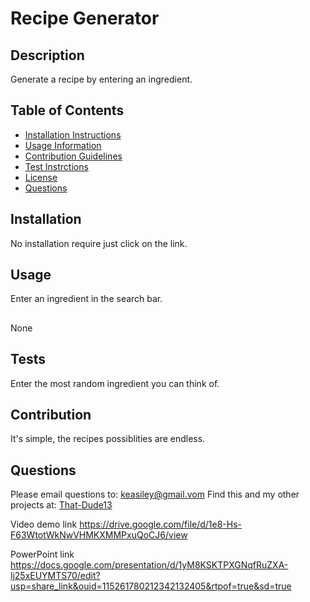 
  # Recipe Generator
  

  ## Description 
  Generate a recipe by entering an ingredient.
  ## Table of Contents 
  - [Installation Instructions](#installation)
  - [Usage Information](#usage)
  - [Contribution Guidelines](#contributing)
  - [Test Instrctions](#tests)
  - [License](#license)
  - [Questions](#questions)
  
  ## Installation 
  No installation require just click on the link.
  ## Usage 
  Enter an ingredient in the search bar.
  ##
  None
  ## Tests 
  Enter the most random ingredient you can think of. 
  ## Contribution 
  It's simple, the recipes possiblities are endless.
  ## Questions 
  Please email questions to: keasiley@gmail.vom
  Find this and my other projects at: [That-Dude13](https://www.github.com/That-Dude13)


Video demo link
https://drive.google.com/file/d/1e8-Hs-F63WtotWkNwVHMKXMMPxuQoCJ6/view

PowerPoint link
https://docs.google.com/presentation/d/1yM8KSKTPXGNqfRuZXA-lj25xEUYMTS70/edit?usp=share_link&ouid=115261780212342132405&rtpof=true&sd=true
